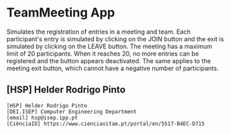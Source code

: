 # TeamMeeting App

Simulates the registration of entries in a meeting and team.
Each participant's entry is simulated by clicking on the JOIN button and the exit is simulated by clicking on the LEAVE button.
The meeting has a maximum limit of 20 participants. When it reaches 20, no more entries can be registered and the button appears deactivated. The same applies to the meeting exit button, which cannot have a negative number of participants.

## [HSP] Helder Rodrigo Pinto 

    [HSP] Helder Rodrigo Pinto
    [DEI.ISEP] Computer Engineering Department
    [email] hsp@isep.ipp.pt
    [CiênciaID] https://www.cienciavitae.pt/portal/en/5517-B4EC-D715